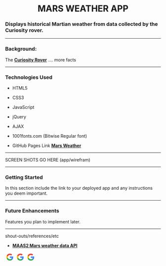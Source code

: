 **<h1 align="center"> MARS WEATHER APP</h1>**

### Displays historical Martian weather from data collected by the Curiosity rover.

---

### **Background:**

The **[Curiosity Rover](https://mars.nasa.gov/msl/home/)** .... more facts

---

### **Technologies Used**

- HTML5
- CSS3
- JavaScript
- jQuery
- AJAX

- 1001fonts.com (Bitwise Regular font)

- GitHub Pages Link **[Mars Weather](https:/https://github.com/npsaunders/Mars-Weather-App)**

---

SCREEN SHOTS GO HERE (app/wirefram)

---

### **Getting Started**

In this section include the link to your deployed app and any instructions you deem important.

---

### **Future Enhancements**

Features you plan to implement later.

---

shout-outs/references/etc

- **[MAAS2 Mars weather data API](https://maas2.apollorion.com/#/SolToGet)**

![Google](/imgs/googleLogo-sm.png "Google")
![Stack Overflow](/imgs/googleLogo-sm.png "Stack Overflow")
![W3schools](/imgs/googleLogo-sm.png "W3 Schools")
